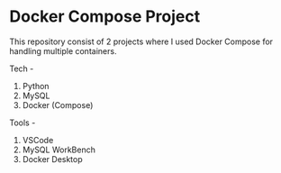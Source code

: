 # Docker Compose Project

This repository consist of 2 projects where I used Docker Compose for handling multiple containers.

Tech - 
1. Python
2. MySQL
3. Docker (Compose)

Tools -
1. VSCode
2. MySQL WorkBench
3. Docker Desktop
